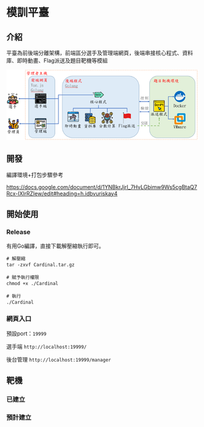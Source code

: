 # 模訓平臺

## 介紹

平臺為前後端分離架構，前端區分選手及管理端網頁，後端串接核心程式、資料庫、即時動畫、Flag派送及題目靶機等模組

![1718159705614](image/README/1718159705614.png)

## 開發

編譯環境+打包步驟參考

https://docs.google.com/document/d/1YNBkrJjrI_7HvLGbimw9Ws5cgBtaQ7Rcx-IXlrRZIew/edit#heading=h.idbvuriskay4

## 開始使用

### Release

有用Go編譯，直接下載解壓縮執行即可。

```
# 解壓縮
tar -zxvf Cardinal.tar.gz

# 賦予執行權限
chmod +x ./Cardinal

# 執行
./Cardinal
```

### 網頁入口

預設port：`19999`

選手端 `http://localhost:19999/`

後台管理 `http://localhost:19999/manager`

## 靶機

### 已建立


### 預計建立
